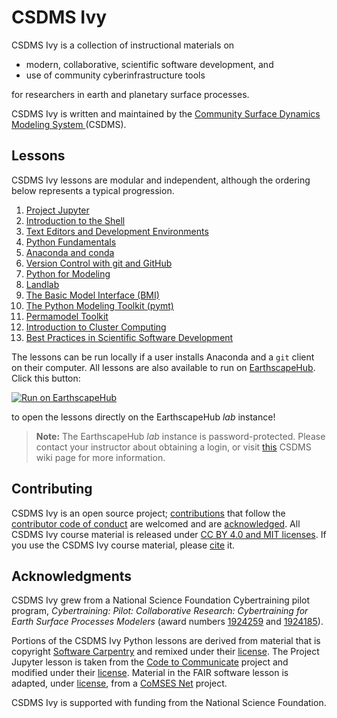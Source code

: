<!-- Links -->

[jhub]: https://csdms.colorado.edu/wiki/JupyterHub
[badge]: https://img.shields.io/badge/Run%20on-EarthscapeHub-orange
[jupyter]: https://github.com/csdms/ivy/blob/main/lessons/jupyter/index.md
[shell]: https://github.com/csdms/ivy/blob/main/lessons/shell/index.md
[editors]: https://github.com/csdms/ivy/blob/main/lessons/editors/index.md
[conda]: https://github.com/csdms/ivy/blob/main/lessons/conda/index.md
[python]: https://github.com/csdms/ivy/blob/main/lessons/python/index.ipynb
[git]: https://github.com/csdms/ivy/blob/main/lessons/git/index.md
[bmi]: https://github.com/csdms/ivy/blob/main/lessons/bmi/index.ipynb
[landlab]: https://github.com/csdms/ivy/blob/main/lessons/landlab/index.ipynb
[pymt]: https://github.com/csdms/ivy/blob/main/lessons/pymt/index.ipynb
[permamodel]: https://github.com/csdms/ivy/blob/main/lessons/permamodel/index.ipynb
[best-practices]: https://github.com/csdms/ivy/blob/main/lessons/best-practices/index.md
[hpc]: https://github.com/csdms/ivy/blob/main/lessons/hpc/index.md
[jhub-link]: https://lab.openearthscape.org/hub/user-redirect/git-pull?repo=https%3A%2F%2Fgithub.com%2Fcsdms%2Fivy&urlpath=lab%2Ftree%2Fivy%2FREADME.ipynb%3Fautodecode&branch=main
[jhub-info]: https://csdms.colorado.edu/wiki/JupyterHub
[contributing]: https://github.com/csdms/ivy/blob/main/CONTRIBUTING.rst
[conduct]: https://github.com/csdms/ivy/blob/main/CODE-OF-CONDUCT.rst
[authors]: https://github.com/csdms/ivy/blob/main/AUTHORS.rst
[license]: https://github.com/csdms/ivy/blob/main/LICENSE.md
[citation]: https://github.com/csdms/ivy/blob/main/CITATION.cff
[swc]: http://software-carpentry.org
[swc-license]: https://github.com/swcarpentry/python-novice-inflammation/blob/gh-pages/LICENSE.md
[coco]: https://github.com/CodeToCommunicate
[coco-license]: https://github.com/CodeToCommunicate/CoCoLessons/blob/main/LICENSE
[comses]: https://comses.net
[comses-license]: https://github.com/comses-education/fair-osg-template/blob/main/LICENSE

# CSDMS Ivy

CSDMS Ivy is a collection of instructional materials on

* modern, collaborative, scientific software development, and
* use of community cyberinfrastructure tools

for researchers in earth and planetary surface processes.

CSDMS Ivy is
written and maintained by the
[Community Surface Dynamics Modeling System ](https://csdms.colorado.edu)(CSDMS).

## Lessons

CSDMS Ivy lessons are modular and independent,
although the ordering below represents a typical progression.

1. [Project Jupyter][jupyter]
1. [Introduction to the Shell][shell]
1. [Text Editors and Development Environments][editors]
1. [Python Fundamentals][python]
1. [Anaconda and conda][conda]
1. [Version Control with git and GitHub][git]
1. [Python for Modeling][python]
1. [Landlab][landlab]
1. [The Basic Model Interface (BMI)][bmi]
1. [The Python Modeling Toolkit (pymt)][pymt]
1. [Permamodel Toolkit][permamodel]
1. [Introduction to Cluster Computing][hpc]
1. [Best Practices in Scientific Software Development][best-practices]

The lessons can be run locally
if a user installs Anaconda and a `git` client on their computer.
All lessons are also available to run
on [EarthscapeHub][jhub].
Click this button:

[![Run on EarthscapeHub][badge]][jhub-link]

to open the lessons directly on the EarthscapeHub *lab* instance!

> **Note:** The EarthscapeHub *lab* instance is password-protected.
  Please contact your instructor about obtaining a login,
  or visit [this][jhub-info] CSDMS wiki page for more information.

## Contributing

CSDMS Ivy is an open source project;
[contributions][contributing] that follow
the [contributor code of conduct][conduct] are welcomed
and are [acknowledged][authors].
All CSDMS Ivy course material is
released under [CC BY 4.0 and MIT licenses][license].
If you use the CSDMS Ivy course material,
please [cite][citation] it.

## Acknowledgments

CSDMS Ivy grew from a National Science Foundation Cybertraining pilot program,
*Cybertraining: Pilot: Collaborative Research:
Cybertraining for Earth Surface Processes Modelers*
(award numbers
[1924259](https://www.nsf.gov/awardsearch/showAward?AWD_ID=1924259) and
[1924185](https://www.nsf.gov/awardsearch/showAward?AWD_ID=1924185)).

Portions of the CSDMS Ivy Python lessons are derived
from material that is copyright
[Software Carpentry][swc]
and remixed under their [license][swc-license].
The Project Jupyter lesson
is taken from the [Code to Communicate][coco] project
and modified under their [license][coco-license].
Material in the FAIR software lesson is adapted,
under [license][comses-license],
from a [CoMSES Net][comses] project.

CSDMS Ivy is supported with funding from the National Science Foundation.
